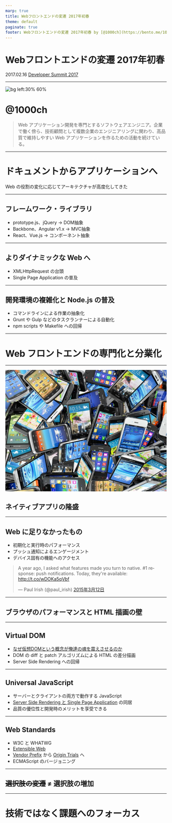 ```yaml
---
marp: true
title: Webフロントエンドの変遷 2017年初春
theme: default
paginate: true
footer: Webフロントエンドの変遷 2017年初春 by [@1000ch](https://bento.me/1000ch)
---
```


<!-- _class: invert -->

# <!-- fit --> Webフロントエンドの変遷 2017年初春

2017.02.16 [Developer Summit 2017](http://event.shoeisha.jp/devsumi/20170216/session/1270/)

---

![bg left:30% 60%](https://shogosensui.com/img/1000ch.avif)

# @1000ch

> Web アプリケーション開発を専門とするソフトウェアエンジニア。企業で働く傍ら、技術顧問として複数企業のエンジニアリングに関わり、高品質で維持しやすい Web アプリケーションを作るための活動を続けている。

---

# ドキュメントからアプリケーションへ

Web の役割の変化に応じてアーキテクチャが高度化してきた

---

## フレームワーク・ライブラリ

- prototype.js、jQuery -> DOM抽象
- Backbone、Angular v1.x -> MVC抽象
- React、Vue.js -> コンポーネント抽象

---

## よりダイナミックな Web へ

- XMLHttpRequest の台頭
- Single Page Application の普及

---

## 開発環境の複雑化と Node.js の普及

- コマンドラインによる作業の抽象化
- Grunt や Gulp などのタスクランナーによる自動化
- npm scripts や Makefile への回帰

---

# Web フロントエンドの専門化と分業化

---

![bg brightness:0.5](./img/smartphone.jpg)

<!-- _class: invert -->

## ネイティブアプリの隆盛

---

## Web に足りなかったもの

- 初期化と実行時のパフォーマンス
- プッシュ通知によるエンゲージメント
- デバイス固有の機能へのアクセス

<blockquote class="twitter-tweet" data-lang="ja"><p lang="en" dir="ltr">A year ago, I asked what features made you turn to native. #1 response: push notifications. Today, they&#39;re available: <a href="http://t.co/wDOKa5qVbf">http://t.co/wDOKa5qVbf</a></p>&mdash; Paul Irish (@paul_irish) <a href="https://twitter.com/paul_irish/status/576089864514326528">2015年3月12日</a></blockquote>

---

## ブラウザのパフォーマンスと HTML 描画の壁

---

## Virtual DOM

- [なぜ仮想DOMという概念が俺達の魂を震えさせるのか](http://qiita.com/mizchi/items/4d25bc26def1719d52e6)
- DOM の diff と patch アルゴリズムによる HTML の差分描画
- Server Side Rendering への回帰

---

## Universal JavaScript

- サーバーとクライアントの両方で動作する JavaScript
- [Server Side Rendering と Single Page Application](https://havelog.ayumusato.com/develop/javascript/e675-spa_and_server_rendering_with_fluxible.html) の同居
- 品質の優位性と開発時のメリットを享受できる

---

## Web Standards

- W3C と WHATWG
- [Extensible Web](http://jxck.hatenablog.com/entry/extendthewebforward)
- [Vendor Prefix](https://developer.mozilla.org/ja/docs/Glossary/Vendor_Prefix) から [Origin Trials](https://blog.jxck.io/entries/2016-09-29/vender-prefix-to-origin-trials.html) へ
- ECMAScript のバージョニング

---

## <del>選択肢の変遷</del> ≠ 選択肢の増加

---

# 技術ではなく課題へのフォーカス
